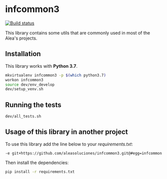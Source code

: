 # infcommon3

[![Build status](https://secure.travis-ci.org/aleasoluciones/infcommon.svg?branch=master)](https://secure.travis-ci.org/aleasoluciones/infcommon3)

This library contains some utils that are commonly used in most of the Alea's projects.

## Installation

This library works with **Python 3.7**.

```bash
mkvirtualenv infcommon3 -p $(which python3.7)
workon infcommon3
source dev/env_develop
dev/setup_venv.sh
```

## Running the tests

```bash
dev/all_tests.sh
```

## Usage of this library in another project

To use this library add the line below to your *requirements.txt*:

```
-e git+https://github.com/aleasoluciones/infcommon3.git@#egg=infcommon

```

Then install the dependencies:

```bash
pip install -r requirements.txt
```
